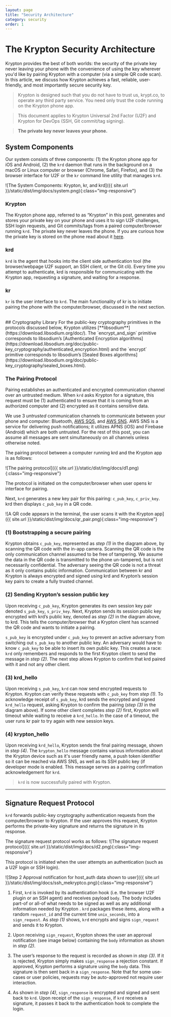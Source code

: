 ```yaml
---
layout: page
title: "Security Architecture"
category: security
order: 1
---
```


# The Krypton Security Architecture
Krypton provides the best of both worlds: the security of the private key never leaving your phone with the convenience of using the key wherever you'd like by pairing Krypton with a computer (via a simple QR code scan). In this article, we discuss how Krypton achieves a fast, reliable, user-friendly, and most importantly secure security key.

> Krypton is designed such that you do not have to trust us, krypt.co, to operate any third party service. You need only trust the code running on the Krypton phone app. 

> This document applies to Krypton Universal 2nd Factor (U2F) and Krypton for DevOps (SSH, Git commit/tag signing).

>**The private key never leaves your phone.**

## System Components
Our system consists of three components: (1) the Krypton phone app for iOS and Android, (2) the `krd` daemon that runs in the background on a macOS or Linux computer or browser (Chrome, Safari, Firefox), and (3) the browser interface for U2F or the `kr` command line utility that manages `krd`.

![The System Components: Krypton, kr, and krd]({{ site.url }}/static/dist/img/docs/system.png){:class="img-responsive"}


### Krypton
The Krypton phone app, referred to as “Krypton” in this post, generates and stores your private key on your phone and uses it to sign U2F challenges, SSH login requests, and Git commits/tags from a paired computer/browser running `krd`. The private key never leaves the phone. If you are curious how the private key is stored on the phone read about it [here](https://krypt.co/docs/security/privacy-policy.html#private-key-storage).


### krd
`krd` is the agent that hooks into the client side authentication tool (the browser/webpage U2F support, an SSH client, or the Git cli). Every time you attempt to authenticate, krd is responsible for communicating with the Krypton app, requesting a signature, and waiting for a response.


### kr
`kr` is the user interface to `krd`. The main functionality of kr is to initiate pairing the phone with the computer/browser, discussed in the next section.

<br>
## Cryptography Library
For the public-key cryptography primitives in the protocols discussed below, Krypton utilizes [**libsodium**](https://download.libsodium.org/doc/). The `encrypt_and_sign` primitive corresponds to libsodium’s [Authenticated Encryption algorithms](https://download.libsodium.org/doc/public-key_cryptography/authenticated_encryption.html) and the `encrypt` primitive corresponds to libsodium’s [Sealed Boxes algorithms](https://download.libsodium.org/doc/public-key_cryptography/sealed_boxes.html).
<br>

### The Pairing Protocol
Pairing establishes an authenticated and encrypted communication channel over an untrusted medium.
When `krd` asks Krypton for a signature, this request must be (1) authenticated to ensure that it is coming from an authorized computer and (2) encrypted as it contains sensitive data.

We use 3 *untrusted* communication channels to communicate between your phone and computer: Bluetooth, [AWS SQS](https://aws.amazon.com/sqs/), and [AWS SNS](https://aws.amazon.com/sns). AWS SNS is a service for delivering push notifications; it utilizes APNS (iOS) and Firebase (Android) which are both untrusted. For the rest of this post, you can assume all messages are sent simultaneously on all channels unless otherwise noted.

The pairing protocol between a computer running krd and the Krypton app is as follows:

![The pairing protocol]({{ site.url }}/static/dist/img/docs/d1.png){:class="img-responsive"}

The protocol is initiated on the computer/browser when user opens kr interface for pairing.

Next, `krd` generates a new key pair for this pairing: `c_pub_key`, `c_priv_key`. krd then displays `c_pub_key` in a QR code.

![A QR code appears in the terminal, the user scans it with the Krypton app]({{ site.url }}/static/dist/img/docs/qr_pair.png){:class="img-responsive"}


### (1) Bootstrapping a secure pairing
Krypton obtains `c_pub_key`, represented as *step (1)* in the diagram above, by scanning the QR code with the in-app camera. Scanning the QR code is the only communication channel assumed to be free of tampering. We assume the data in the QR code is transmitted to the phone un-tampered, but is not necessarily confidential. The adversary seeing the QR code is not a threat as it only contains public information. Communication between kr and Krypton is always encrypted and signed using krd and Krypton’s session key pairs to create a fully trusted channel.


### (2) Sending Krypton’s session public key
Upon receiving `c_pub_key`, Krypton generates its own session key pair denoted `s_pub_key`, `s_priv_key`.
Next, Krypton sends its session public key encrypted with krd’s public key, denoted as *step (2)* in the diagram above, to krd. This tells the computer/browser that a Krypton client has scanned the QR code and wants to initiate a pairing.

`s_pub_key` is encrypted under `c_pub_key` to prevent an active adversary from switching out `s_pub_key` to another public key. An adversary would have to know `c_pub_key` to be able to insert its own public key. This creates a race: `krd` only remembers and responds to the first Krypton client to send the message in *step (2)*. The next step allows Krypton to confirm that krd paired with it and not any other client.


### (3) krd_hello
Upon receiving `s_pub_key`, `krd` can now send encrypted requests to Krypton. Krypton can verify these requests with `c_pub_key` from *step (1)*. To acknowledge receipt of `s_pub_key`, krd sends the encrypted and signed `krd_hello` request, asking Krypton to confirm the pairing (*step (3)* in the diagram above). If some other client completes *step (2)* first, Krypton will timeout while waiting to receive a `krd_hello`. In the case of a timeout, the user runs kr pair to try again with new session keys.


### (4) krypton_hello
Upon receiving `krd_hello`, Krypton sends the final pairing message, shown in *step (4)*. The `krypton_hello` message contains various information about the Krypton device such as it's user friendly name, a push token identifier so it can be reached via AWS SNS, as well as its SSH public key (if developer mode is enabled. This message serves as a pairing confirmation acknowledgement for `krd`.

> `krd` is now successfully paired with Krypton.

<hr>

## Signature Request Protocol
`krd` forwards public-key cryptography authentication requests from the computer/browser to Krypton. If the user approves this request, Krypton performs the private-key signature and returns the signature in its response.

The signature request protocol works as follows:
![The signature request protocol]({{ site.url }}/static/dist/img/docs/d2.png){:class="img-responsive"}

This protocol is initiated when the user attempts an authentication (such as a U2F login or SSH login).

![Step 2 Approval notification for host_auth data shown to user]({{ site.url }}/static/dist/img/docs/ssh_mekryptco.png){:class="img-responsive"}

 
1. First, `krd` is invoked by its authentication hook (i.e. the browser U2F plugin or an SSH agent) and receives payload `body`. The body includes part-of or all-of what needs to be signed as well as any additional information needed by Krypton . `krd` packages these items, along with a random `request_id` and the current time `unix_seconds`, into a `sign_request`. As *step (1)* shows, `krd` encrypts and signs `sign_request` and sends it to Krypton.

2. Upon receiving `sign_request`, Krypton shows the user an approval notification (see image below) containing the `body` information as shown in *step (2)*.

3. The user’s response to the request is recorded as shown in *step (3)*. If it is rejected, Krypton simply makes `sign_response` a rejection constant. If approved, Krypton performs a signature using the `body` data. This signature is then sent back in a `sign_response`. Note that for some use-cases or user policies, requests may be auto-approved not require user interaction.

4. As shown in *step (4)*, `sign_response` is encrypted and signed and sent back to `krd`. Upon receipt of the `sign_response`, if `krd` receives a signature, it passes it back to the authentication hook to complete the login.



